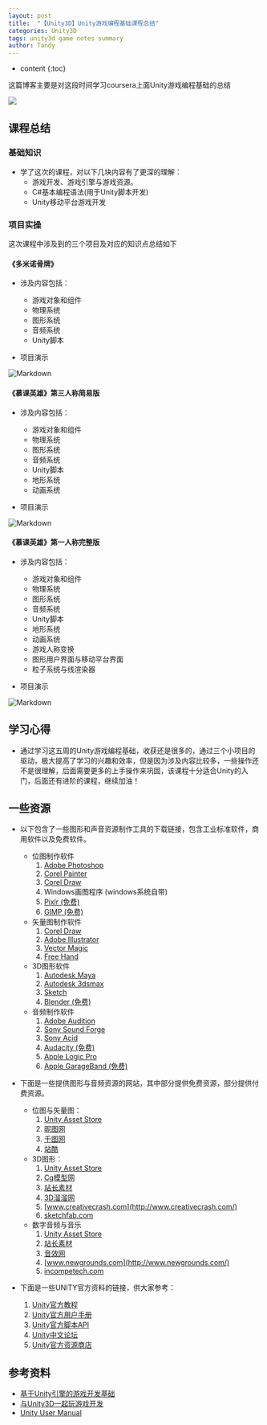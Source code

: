 ```yaml
---
layout: post
title:  "【Unity3D】Unity游戏编程基础课程总结"
categories: Unity3D
tags: unity3d game notes summary
author: Tandy
---
```


* content
{:toc}

这篇博客主要是对这段时间学习coursera上面Unity游戏编程基础的总结

![](https://timgsa.baidu.com/timg?image&quality=80&size=b9999_10000&sec=1498625091335&di=7ff3f507fe3632acc059239d4fb9a60a&imgtype=0&src=http%3A%2F%2Fwww.qianjunyouxi.com%2Fueditor%2Fphp%2Fupload%2Fimage%2F20151008%2F1444309444853389.jpg)





## 课程总结

### 基础知识
- 学了这次的课程，对以下几块内容有了更深的理解：
	- 游戏开发、游戏引擎与游戏资源。
	- C#基本编程语法(用于Unity脚本开发)
	- Unity移动平台游戏开发

### 项目实操

这次课程中涉及到的三个项目及对应的知识点总结如下

#### 《多米诺骨牌》

- 涉及内容包括：
	- 游戏对象和组件
	- 物理系统
	- 图形系统
	- 音频系统
	- Unity脚本

- 项目演示

![Markdown](http://i4.piimg.com/599048/b593f1106137dbc9.gif)

#### 《慕课英雄》第三人称简易版

- 涉及内容包括：
	- 游戏对象和组件
	- 物理系统
	- 图形系统
	- 音频系统
	- Unity脚本
	- 地形系统
	- 动画系统

- 项目演示

![Markdown](http://i2.kiimg.com/599048/a920d6a26174c79a.gif)

#### 《慕课英雄》第一人称完整版

- 涉及内容包括：
	- 游戏对象和组件
	- 物理系统
	- 图形系统
	- 音频系统
	- Unity脚本
	- 地形系统
	- 动画系统
	- 游戏人称变换
	- 图形用户界面与移动平台界面
	- 粒子系统与线渲染器

- 项目演示

![Markdown](http://i2.kiimg.com/599048/ba68da3465e3d5cb.gif)


## 学习心得

- 通过学习这五周的Unity游戏编程基础，收获还是很多的，通过三个小项目的驱动，极大提高了学习的兴趣和效率，但是因为涉及内容比较多，一些操作还不是很理解，后面需要更多的上手操作来巩固，该课程十分适合Unity的入门，后面还有进阶的课程，继续加油！


## 一些资源

- 以下包含了一些图形和声音资源制作工具的下载链接，包含工业标准软件，商用软件以及免费软件。
	- 位图制作软件
	  1. [Adobe Photoshop](https://www.adobe.com/cn/products/photoshop.html)
	  2. [Corel Painter](http://www.painterartist.com/rw/product/paint-program/)
	  3. [Corel Draw](http://www.corel.com/cn/)
	  4. Windows画图程序 (windows系统自带)
	  5. [Pixlr (免费)](https://pixlr.com/)
	  6. [GIMP (免费)](http://www.gimp.org/)
	- 矢量图制作软件
	  1. [Corel Draw](http://www.corel.com/cn/)
	  2. [Adobe Illustrator](https://www.adobe.com/cn/products/illustrator.html)
	  3. [Vector Magic](http://vectormagic.com/home/)
	  4. [Free Hand](http://thefreehand.com/)
	- 3D图形软件
	  1. [Autodesk Maya](http://www.autodesk.com.cn/products/maya/overview)
	  2. [Autodesk 3dsmax](http://www.autodesk.com.cn/products/3ds-max/overview)
	  3. [Sketch](https://www.sketchup.com/)
	  4. [Blender (免费)](https://www.blender.org/)
	- 音频制作软件
	  1. [Adobe Audition](https://www.adobe.com/content/dotcom/cn/products/audition.html)
	  2. [Sony Sound Forge](http://www.sonycreativesoftware.com/soundforgesoftware)
	  3. [Sony Acid](http://www.sonycreativesoftware.com/acidsoftware)
	  4. [Audacity (免费)](http://www.audacityteam.org/)
	  5. [Apple Logic Pro](https://www.apple.com/cn/logic-pro/)
	  6. [Apple GarageBand (免费)](http://www.apple.com/cn/support/mac-apps/garageband/)
	
- 下面是一些提供图形与音频资源的网站，其中部分提供免费资源，部分提供付费资源。
	- 位图与矢量图：
	  1. [Unity Asset Store](https://www.assetstore.unity3d.com/)
	  2. [昵图网](http://www.nipic.com/)
	  3. [千图网](http://www.58pic.com/)
	  4. [站酷](http://www.zcool.com.cn/)
	- 3D图形：
	  1. [Unity Asset Store](https://www.assetstore.unity3d.com/)
	  2. [Cg模型网](http://www.cgmodel.cn/)
	  3. [站长素材](http://sc.chinaz.com/3D/)
	  4. [3D溜溜网](http://www.3d66.com/)
	  5. [www.creativecrash.com](http://www.creativecrash.com/)
	  6. [sketchfab.com](http://sketchfab.com/)
	- 数字音频与音乐
	  1. [Unity Asset Store](https://www.assetstore.unity3d.com/)
	  2. [站长素材](http://sc.chinaz.com/yinxiao/)
	  3. [音效网](http://www.yinxiao.com/)
	  4. [www.newgrounds.com](http://www.newgrounds.com/)
	  5. [incompetech.com](http://incompetech.com/)
- 下面是一些UNITY官方资料的链接，供大家参考：
	1. [Unity官方教程](http://unity3d.com/cn/learn/tutorials)
	2. [Unity官方用户手册](http://docs.unity3d.com/Manual/index.html)
	3. [Unity官方脚本API](http://docs.unity3d.com/ScriptReference/index.html)
	4. [Unity中文论坛](http://forum.china.unity3d.com/forum.php)
	5. [Unity官方资源商店](https://www.assetstore.unity3d.com/en/)

## 参考资料

- [基于Unity引擎的游戏开发基础](https://www.coursera.org/learn/unity-yinqing-youxi-kaifa/home/info)
- [与Unity3D一起玩游戏开发](http://v.youku.com/v_show/id_XMTM0ODU2MTM5Ng==.html?firsttime=896)
- [Unity User Manual ](https://docs.unity3d.com/Manual/index.html)


